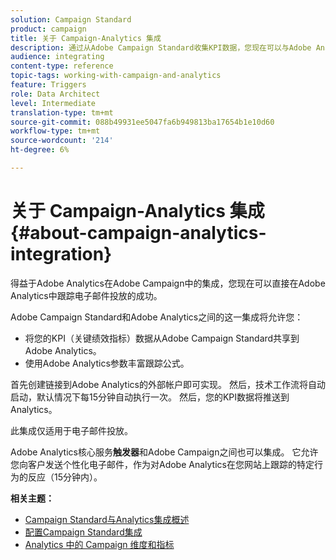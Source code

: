 ```yaml
---
solution: Campaign Standard
product: campaign
title: 关于 Campaign-Analytics 集成
description: 通过从Adobe Campaign Standard收集KPI数据，您现在可以与Adobe Analytics共享活动数据，以衡量来自Adobe Campaign的电子邮件营销指标。
audience: integrating
content-type: reference
topic-tags: working-with-campaign-and-analytics
feature: Triggers
role: Data Architect
level: Intermediate
translation-type: tm+mt
source-git-commit: 088b49931ee5047fa6b949813ba17654b1e10d60
workflow-type: tm+mt
source-wordcount: '214'
ht-degree: 6%

---
```



# 关于 Campaign-Analytics 集成{#about-campaign-analytics-integration}

得益于Adobe Analytics在Adobe Campaign中的集成，您现在可以直接在Adobe Analytics中跟踪电子邮件投放的成功。

Adobe Campaign Standard和Adobe Analytics之间的这一集成将允许您：

* 将您的KPI（关键绩效指标）数据从Adobe Campaign Standard共享到Adobe Analytics。
* 使用Adobe Analytics参数丰富跟踪公式。

首先创建链接到Adobe Analytics的外部帐户即可实现。 然后，技术工作流将自动启动，默认情况下每15分钟自动执行一次。 然后，您的KPI数据将推送到Analytics。

此集成仅适用于电子邮件投放。

Adobe Analytics核心服务&#x200B;**触发器**&#x200B;和Adobe Campaign之间也可以集成。 它允许您向客户发送个性化电子邮件，作为对Adobe Analytics在您网站上跟踪的特定行为的反应（15分钟内）。

**相关主题：**

* [Campaign Standard与Analytics集成概述](https://docs.adobe.com/content/help/en/analytics/integration/adobe-campaign.html)
* [配置Campaign Standard集成](https://docs.adobe.com/content/help/en/campaign-standard/using/integrating-with-adobe-cloud/working-with-campaign-and-analytics/configure-campaign-analytics-integration.html)
* [Analytics 中的 Campaign 维度和指标](../../integrating/using/campaign-dimensions-and-metrics-in-analytics.md)
